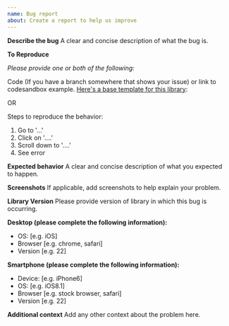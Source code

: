 ```yaml
---
name: Bug report
about: Create a report to help us improve
---
```


**Describe the bug**
A clear and concise description of what the bug is.

**To Reproduce**

_Please provide one or both of the following:_

Code (If you have a branch somewhere that shows your issue) or link to codesandbox example. [Here's a base template for this library](https://codesandbox.io/s/w6xvqzno4w):

OR

Steps to reproduce the behavior:

1. Go to '...'
2. Click on '....'
3. Scroll down to '....'
4. See error

**Expected behavior**
A clear and concise description of what you expected to happen.

**Screenshots**
If applicable, add screenshots to help explain your problem.

**Library Version**
Please provide version of library in which this bug is occurring.

**Desktop (please complete the following information):**

- OS: [e.g. iOS]
- Browser [e.g. chrome, safari]
- Version [e.g. 22]

**Smartphone (please complete the following information):**

- Device: [e.g. iPhone6]
- OS: [e.g. iOS8.1]
- Browser [e.g. stock browser, safari]
- Version [e.g. 22]

**Additional context**
Add any other context about the problem here.
